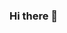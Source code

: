 ### Hi there 👋

<!--
**ojharahul/ojharahul** is a ✨ _special_ ✨ repository because its `README.md` (this file) appears on your GitHub profile.

🙋‍♂️ About Me

- 🔭 I’m currently working on Machine Learning
- 🌱 I’m currently learning Data Science
- 👯 I’m looking to collaborate on ...
- 📫 How to reach me:https://www.linkedin.com/feed/

